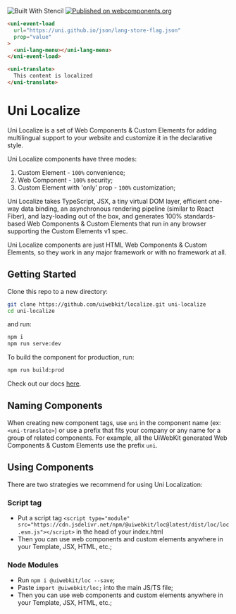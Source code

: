 ![Built With Stencil](https://img.shields.io/badge/-Built%20With%20Stencil-16161d.svg?logo=data%3Aimage%2Fsvg%2Bxml%3Bbase64%2CPD94bWwgdmVyc2lvbj0iMS4wIiBlbmNvZGluZz0idXRmLTgiPz4KPCEtLSBHZW5lcmF0b3I6IEFkb2JlIElsbHVzdHJhdG9yIDE5LjIuMSwgU1ZHIEV4cG9ydCBQbHVnLUluIC4gU1ZHIFZlcnNpb246IDYuMDAgQnVpbGQgMCkgIC0tPgo8c3ZnIHZlcnNpb249IjEuMSIgaWQ9IkxheWVyXzEiIHhtbG5zPSJodHRwOi8vd3d3LnczLm9yZy8yMDAwL3N2ZyIgeG1sbnM6eGxpbms9Imh0dHA6Ly93d3cudzMub3JnLzE5OTkveGxpbmsiIHg9IjBweCIgeT0iMHB4IgoJIHZpZXdCb3g9IjAgMCA1MTIgNTEyIiBzdHlsZT0iZW5hYmxlLWJhY2tncm91bmQ6bmV3IDAgMCA1MTIgNTEyOyIgeG1sOnNwYWNlPSJwcmVzZXJ2ZSI%2BCjxzdHlsZSB0eXBlPSJ0ZXh0L2NzcyI%2BCgkuc3Qwe2ZpbGw6I0ZGRkZGRjt9Cjwvc3R5bGU%2BCjxwYXRoIGNsYXNzPSJzdDAiIGQ9Ik00MjQuNywzNzMuOWMwLDM3LjYtNTUuMSw2OC42LTkyLjcsNjguNkgxODAuNGMtMzcuOSwwLTkyLjctMzAuNy05Mi43LTY4LjZ2LTMuNmgzMzYuOVYzNzMuOXoiLz4KPHBhdGggY2xhc3M9InN0MCIgZD0iTTQyNC43LDI5Mi4xSDE4MC40Yy0zNy42LDAtOTIuNy0zMS05Mi43LTY4LjZ2LTMuNkgzMzJjMzcuNiwwLDkyLjcsMzEsOTIuNyw2OC42VjI5Mi4xeiIvPgo8cGF0aCBjbGFzcz0ic3QwIiBkPSJNNDI0LjcsMTQxLjdIODcuN3YtMy42YzAtMzcuNiw1NC44LTY4LjYsOTIuNy02OC42SDMzMmMzNy45LDAsOTIuNywzMC43LDkyLjcsNjguNlYxNDEuN3oiLz4KPC9zdmc%2BCg%3D%3D&colorA=16161d&style=flat-square)
[![Published on webcomponents.org](https://img.shields.io/badge/webcomponents.org-published-blue.svg)](https://www.webcomponents.org/element/@uiwebkit/loc)

<!--
```
<custom-element-demo>
  <template>
    <script type="module" src="https://cdn.jsdelivr.net/npm/@uiwebkit/icn@1.2.2/dist/icn/icn.esm.js"></script>
    <script type="module" src="https://cdn.jsdelivr.net/npm/@uiwebkit/mat@2.0.0-10/dist/mat.esm.js"></script>
    <script type="module" src="https://cdn.jsdelivr.net/npm/@uiwebkit/udk@2.0.0-26/dist/udk.esm.js"></script>
    <script type="module" src="https://cdn.jsdelivr.net/npm/@uiwebkit/loc@2.0.0-10/dist/localize/localize.esm.js"></script>
    <next-code-block></next-code-block>
  </template>
</custom-element-demo>
```
-->
```html
<uni-event-load
  url="https://uni.github.io/json/lang-store-flag.json"
  prop="value"
>
  <uni-lang-menu></uni-lang-menu>
</uni-event-load>

<uni-translate>
  This content is localized
</uni-translate>
```

# Uni Localize

Uni Localize is a set of Web Components & Custom Elements for adding multilingual support to your website and customize it in the declarative style.

Uni Localize components have three modes:
1. Custom Element - `100%` convenience;
2. Web Component - `100%` security;
3. Custom Element with 'only' prop - `100%` customization;

Uni Localize takes TypeScript, JSX, a tiny virtual DOM layer, efficient one-way data binding, an asynchronous rendering pipeline (similar to React Fiber), and lazy-loading out of the box, and generates 100% standards-based Web Components & Custom Elements that run in any browser supporting the Custom Elements v1 spec.

Uni Localize components are just HTML Web Components & Custom Elements, so they work in any major framework or with no framework at all.

## Getting Started

Clone this repo to a new directory:

```bash
git clone https://github.com/uiwebkit/localize.git uni-localize
cd uni-localize
```

and run:

```bash
npm i
npm run serve:dev
```

To build the component for production, run:

```bash
npm run build:prod
```

Check out our docs [here](https://uiwebkit.com/wgt/loc/2/).


## Naming Components

When creating new component tags, use `uni` in the component name (ex: `<uni-translate>`) or use a prefix that fits your company or any name for a group of related components. For example, all the UiWebKit generated Web Components & Custom Elements use the prefix `uni`.


## Using Components

There are two strategies we recommend for using Uni Localization:

### Script tag

- Put a script tag `<script type="module" src="https://cdn.jsdelivr.net/npm/@uiwebkit/loc@latest/dist/loc/loc.esm.js"></script>` in the head of your index.html
- Then you can use web components and custom elements anywhere in your Template, JSX, HTML, etc.;

### Node Modules
- Run `npm i @uiwebkit/loc --save`;
- Paste `import @uiwebkit/loc;` into the main JS/TS file;
- Then you can use web components and custom elements anywhere in your Template, JSX, HTML, etc.;
